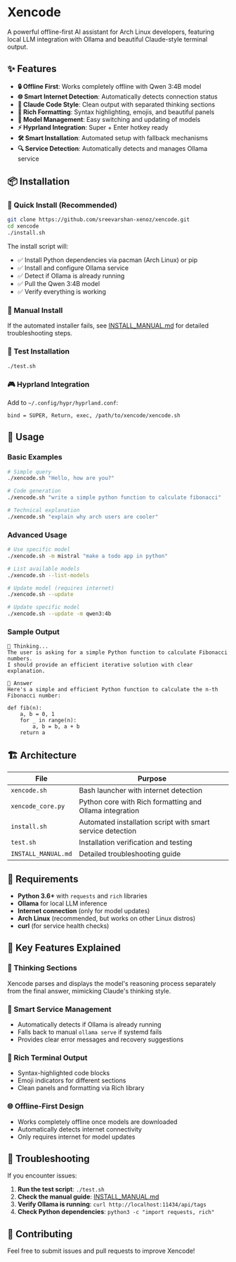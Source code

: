 # Xencode

A powerful offline-first AI assistant for Arch Linux developers, featuring local LLM integration with Ollama and beautiful Claude-style terminal output.

## ✨ Features

- **🔒 Offline First**: Works completely offline with Qwen 3:4B model
- **🌐 Smart Internet Detection**: Automatically detects connection status
- **🧠 Claude Code Style**: Clean output with separated thinking sections
- **🎨 Rich Formatting**: Syntax highlighting, emojis, and beautiful panels
- **🔄 Model Management**: Easy switching and updating of models
- **⚡ Hyprland Integration**: Super + Enter hotkey ready
- **🛠️ Smart Installation**: Automated setup with fallback mechanisms
- **🔍 Service Detection**: Automatically detects and manages Ollama service

## 📦 Installation

### 🚀 Quick Install (Recommended)
```bash
git clone https://github.com/sreevarshan-xenoz/xencode.git
cd xencode
./install.sh
```

The install script will:
- ✅ Install Python dependencies via pacman (Arch Linux) or pip
- ✅ Install and configure Ollama service  
- ✅ Detect if Ollama is already running
- ✅ Pull the Qwen 3:4B model
- ✅ Verify everything is working

### 🔧 Manual Install
If the automated installer fails, see [INSTALL_MANUAL.md](INSTALL_MANUAL.md) for detailed troubleshooting steps.

### 🧪 Test Installation
```bash
./test.sh
```

### 🎮 Hyprland Integration
Add to `~/.config/hypr/hyprland.conf`:
```
bind = SUPER, Return, exec, /path/to/xencode/xencode.sh
```

## 🚀 Usage

### Basic Examples
```bash
# Simple query
./xencode.sh "Hello, how are you?"

# Code generation
./xencode.sh "write a simple python function to calculate fibonacci"

# Technical explanation
./xencode.sh "explain why arch users are cooler"
```

### Advanced Usage
```bash
# Use specific model
./xencode.sh -m mistral "make a todo app in python"

# List available models
./xencode.sh --list-models

# Update model (requires internet)
./xencode.sh --update

# Update specific model
./xencode.sh --update -m qwen3:4b
```

### Sample Output
```
🧠 Thinking...
The user is asking for a simple Python function to calculate Fibonacci numbers.
I should provide an efficient iterative solution with clear explanation.

📄 Answer
Here's a simple and efficient Python function to calculate the n-th Fibonacci number:

def fib(n):
    a, b = 0, 1
    for _ in range(n):
        a, b = b, a + b
    return a
```

## 🏗️ Architecture

| File | Purpose |
|------|---------|
| `xencode.sh` | Bash launcher with internet detection |
| `xencode_core.py` | Python core with Rich formatting and Ollama integration |
| `install.sh` | Automated installation script with smart service detection |
| `test.sh` | Installation verification and testing |
| `INSTALL_MANUAL.md` | Detailed troubleshooting guide |

## 🔧 Requirements

- **Python 3.6+** with `requests` and `rich` libraries
- **Ollama** for local LLM inference
- **Internet connection** (only for model updates)
- **Arch Linux** (recommended, but works on other Linux distros)
- **curl** (for service health checks)

## 🎯 Key Features Explained

### 🧠 Thinking Sections
Xencode parses and displays the model's reasoning process separately from the final answer, mimicking Claude's thinking style.

### 🔄 Smart Service Management  
- Automatically detects if Ollama is already running
- Falls back to manual `ollama serve` if systemd fails
- Provides clear error messages and recovery suggestions

### 🎨 Rich Terminal Output
- Syntax-highlighted code blocks
- Emoji indicators for different sections
- Clean panels and formatting via Rich library

### 🌐 Offline-First Design
- Works completely offline once models are downloaded
- Automatically detects internet connectivity
- Only requires internet for model updates

## 🐛 Troubleshooting

If you encounter issues:

1. **Run the test script**: `./test.sh`
2. **Check the manual guide**: [INSTALL_MANUAL.md](INSTALL_MANUAL.md)
3. **Verify Ollama is running**: `curl http://localhost:11434/api/tags`
4. **Check Python dependencies**: `python3 -c "import requests, rich"`

## 🤝 Contributing

Feel free to submit issues and pull requests to improve Xencode!